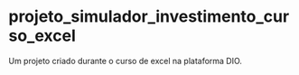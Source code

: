 # projeto_simulador_investimento_curso_excel
Um projeto criado durante o curso de excel na plataforma DIO.
